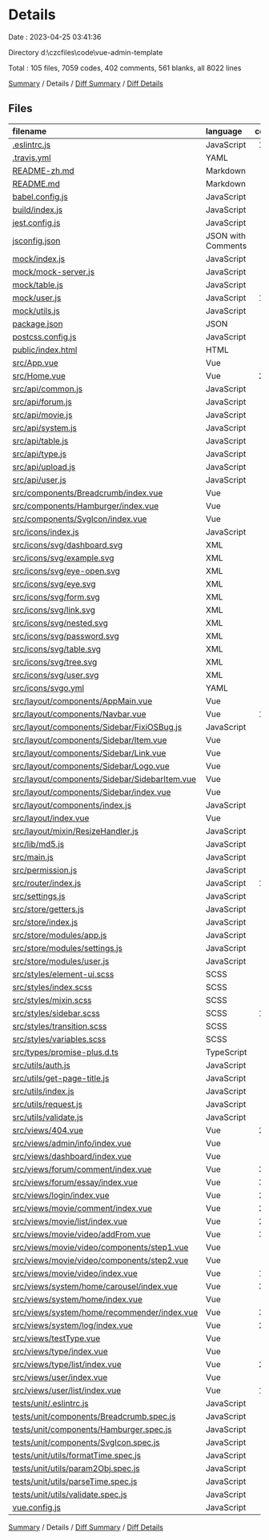 # Details

Date : 2023-04-25 03:41:36

Directory d:\\czcfiles\\code\\vue-admin-template

Total : 105 files,  7059 codes, 402 comments, 561 blanks, all 8022 lines

[Summary](results.md) / Details / [Diff Summary](diff.md) / [Diff Details](diff-details.md)

## Files
| filename | language | code | comment | blank | total |
| :--- | :--- | ---: | ---: | ---: | ---: |
| [.eslintrc.js](/.eslintrc.js) | JavaScript | 195 | 2 | 2 | 199 |
| [.travis.yml](/.travis.yml) | YAML | 5 | 0 | 1 | 6 |
| [README-zh.md](/README-zh.md) | Markdown | 71 | 0 | 41 | 112 |
| [README.md](/README.md) | Markdown | 62 | 0 | 38 | 100 |
| [babel.config.js](/babel.config.js) | JavaScript | 10 | 4 | 1 | 15 |
| [build/index.js](/build/index.js) | JavaScript | 28 | 0 | 8 | 36 |
| [jest.config.js](/jest.config.js) | JavaScript | 22 | 2 | 1 | 25 |
| [jsconfig.json](/jsconfig.json) | JSON with Comments | 5 | 5 | 0 | 10 |
| [mock/index.js](/mock/index.js) | JavaScript | 43 | 6 | 9 | 58 |
| [mock/mock-server.js](/mock/mock-server.js) | JavaScript | 65 | 6 | 11 | 82 |
| [mock/table.js](/mock/table.js) | JavaScript | 27 | 0 | 3 | 30 |
| [mock/user.js](/mock/user.js) | JavaScript | 114 | 5 | 11 | 130 |
| [mock/utils.js](/mock/utils.js) | JavaScript | 20 | 4 | 2 | 26 |
| [package.json](/package.json) | JSON | 66 | 0 | 1 | 67 |
| [postcss.config.js](/postcss.config.js) | JavaScript | 5 | 2 | 2 | 9 |
| [public/index.html](/public/index.html) | HTML | 16 | 1 | 1 | 18 |
| [src/App.vue](/src/App.vue) | Vue | 10 | 0 | 2 | 12 |
| [src/Home.vue](/src/Home.vue) | Vue | 258 | 7 | 8 | 273 |
| [src/api/common.js](/src/api/common.js) | JavaScript | 7 | 0 | 1 | 8 |
| [src/api/forum.js](/src/api/forum.js) | JavaScript | 12 | 0 | 3 | 15 |
| [src/api/movie.js](/src/api/movie.js) | JavaScript | 54 | 0 | 8 | 62 |
| [src/api/system.js](/src/api/system.js) | JavaScript | 67 | 0 | 10 | 77 |
| [src/api/table.js](/src/api/table.js) | JavaScript | 8 | 0 | 2 | 10 |
| [src/api/type.js](/src/api/type.js) | JavaScript | 41 | 0 | 6 | 47 |
| [src/api/upload.js](/src/api/upload.js) | JavaScript | 26 | 0 | 4 | 30 |
| [src/api/user.js](/src/api/user.js) | JavaScript | 27 | 0 | 5 | 32 |
| [src/components/Breadcrumb/index.vue](/src/components/Breadcrumb/index.vue) | Vue | 70 | 2 | 7 | 79 |
| [src/components/Hamburger/index.vue](/src/components/Hamburger/index.vue) | Vue | 41 | 0 | 4 | 45 |
| [src/components/SvgIcon/index.vue](/src/components/SvgIcon/index.vue) | Vue | 57 | 1 | 5 | 63 |
| [src/icons/index.js](/src/icons/index.js) | JavaScript | 6 | 1 | 3 | 10 |
| [src/icons/svg/dashboard.svg](/src/icons/svg/dashboard.svg) | XML | 1 | 0 | 0 | 1 |
| [src/icons/svg/example.svg](/src/icons/svg/example.svg) | XML | 1 | 0 | 0 | 1 |
| [src/icons/svg/eye-open.svg](/src/icons/svg/eye-open.svg) | XML | 1 | 0 | 0 | 1 |
| [src/icons/svg/eye.svg](/src/icons/svg/eye.svg) | XML | 1 | 0 | 0 | 1 |
| [src/icons/svg/form.svg](/src/icons/svg/form.svg) | XML | 1 | 0 | 0 | 1 |
| [src/icons/svg/link.svg](/src/icons/svg/link.svg) | XML | 1 | 0 | 0 | 1 |
| [src/icons/svg/nested.svg](/src/icons/svg/nested.svg) | XML | 1 | 0 | 0 | 1 |
| [src/icons/svg/password.svg](/src/icons/svg/password.svg) | XML | 1 | 0 | 0 | 1 |
| [src/icons/svg/table.svg](/src/icons/svg/table.svg) | XML | 1 | 0 | 0 | 1 |
| [src/icons/svg/tree.svg](/src/icons/svg/tree.svg) | XML | 1 | 0 | 0 | 1 |
| [src/icons/svg/user.svg](/src/icons/svg/user.svg) | XML | 1 | 0 | 0 | 1 |
| [src/icons/svgo.yml](/src/icons/svgo.yml) | YAML | 5 | 13 | 5 | 23 |
| [src/layout/components/AppMain.vue](/src/layout/components/AppMain.vue) | Vue | 35 | 2 | 4 | 41 |
| [src/layout/components/Navbar.vue](/src/layout/components/Navbar.vue) | Vue | 121 | 0 | 19 | 140 |
| [src/layout/components/Sidebar/FixiOSBug.js](/src/layout/components/Sidebar/FixiOSBug.js) | JavaScript | 24 | 2 | 1 | 27 |
| [src/layout/components/Sidebar/Item.vue](/src/layout/components/Sidebar/Item.vue) | Vue | 38 | 0 | 4 | 42 |
| [src/layout/components/Sidebar/Link.vue](/src/layout/components/Sidebar/Link.vue) | Vue | 41 | 0 | 3 | 44 |
| [src/layout/components/Sidebar/Logo.vue](/src/layout/components/Sidebar/Logo.vue) | Vue | 74 | 0 | 9 | 83 |
| [src/layout/components/Sidebar/SidebarItem.vue](/src/layout/components/Sidebar/SidebarItem.vue) | Vue | 83 | 6 | 7 | 96 |
| [src/layout/components/Sidebar/index.vue](/src/layout/components/Sidebar/index.vue) | Vue | 53 | 1 | 3 | 57 |
| [src/layout/components/index.js](/src/layout/components/index.js) | JavaScript | 3 | 0 | 1 | 4 |
| [src/layout/index.vue](/src/layout/index.vue) | Vue | 86 | 0 | 8 | 94 |
| [src/layout/mixin/ResizeHandler.js](/src/layout/mixin/ResizeHandler.js) | JavaScript | 40 | 2 | 4 | 46 |
| [src/lib/md5.js](/src/lib/md5.js) | JavaScript | 38 | 0 | 2 | 40 |
| [src/main.js](/src/main.js) | JavaScript | 23 | 11 | 10 | 44 |
| [src/permission.js](/src/permission.js) | JavaScript | 45 | 10 | 10 | 65 |
| [src/router/index.js](/src/router/index.js) | JavaScript | 171 | 27 | 19 | 217 |
| [src/settings.js](/src/settings.js) | JavaScript | 5 | 8 | 4 | 17 |
| [src/store/getters.js](/src/store/getters.js) | JavaScript | 8 | 0 | 1 | 9 |
| [src/store/index.js](/src/store/index.js) | JavaScript | 16 | 0 | 4 | 20 |
| [src/store/modules/app.js](/src/store/modules/app.js) | JavaScript | 44 | 0 | 5 | 49 |
| [src/store/modules/settings.js](/src/store/modules/settings.js) | JavaScript | 25 | 1 | 7 | 33 |
| [src/store/modules/user.js](/src/store/modules/user.js) | JavaScript | 81 | 4 | 13 | 98 |
| [src/styles/element-ui.scss](/src/styles/element-ui.scss) | SCSS | 35 | 5 | 10 | 50 |
| [src/styles/index.scss](/src/styles/index.scss) | SCSS | 54 | 1 | 11 | 66 |
| [src/styles/mixin.scss](/src/styles/mixin.scss) | SCSS | 24 | 0 | 5 | 29 |
| [src/styles/sidebar.scss](/src/styles/sidebar.scss) | SCSS | 180 | 6 | 41 | 227 |
| [src/styles/transition.scss](/src/styles/transition.scss) | SCSS | 35 | 4 | 10 | 49 |
| [src/styles/variables.scss](/src/styles/variables.scss) | SCSS | 18 | 3 | 5 | 26 |
| [src/types/promise-plus.d.ts](/src/types/promise-plus.d.ts) | TypeScript | 1 | 0 | 0 | 1 |
| [src/utils/auth.js](/src/utils/auth.js) | JavaScript | 11 | 0 | 5 | 16 |
| [src/utils/get-page-title.js](/src/utils/get-page-title.js) | JavaScript | 8 | 0 | 3 | 11 |
| [src/utils/index.js](/src/utils/index.js) | JavaScript | 88 | 23 | 7 | 118 |
| [src/utils/request.js](/src/utils/request.js) | JavaScript | 49 | 33 | 7 | 89 |
| [src/utils/validate.js](/src/utils/validate.js) | JavaScript | 6 | 11 | 3 | 20 |
| [src/views/404.vue](/src/views/404.vue) | Vue | 225 | 0 | 4 | 229 |
| [src/views/admin/info/index.vue](/src/views/admin/info/index.vue) | Vue | 0 | 0 | 1 | 1 |
| [src/views/dashboard/index.vue](/src/views/dashboard/index.vue) | Vue | 53 | 0 | 7 | 60 |
| [src/views/forum/comment/index.vue](/src/views/forum/comment/index.vue) | Vue | 349 | 4 | 2 | 355 |
| [src/views/forum/essay/index.vue](/src/views/forum/essay/index.vue) | Vue | 349 | 4 | 2 | 355 |
| [src/views/login/index.vue](/src/views/login/index.vue) | Vue | 216 | 3 | 25 | 244 |
| [src/views/movie/comment/index.vue](/src/views/movie/comment/index.vue) | Vue | 261 | 3 | 1 | 265 |
| [src/views/movie/list/index.vue](/src/views/movie/list/index.vue) | Vue | 238 | 3 | 3 | 244 |
| [src/views/movie/video/addFrom.vue](/src/views/movie/video/addFrom.vue) | Vue | 316 | 23 | 5 | 344 |
| [src/views/movie/video/components/step1.vue](/src/views/movie/video/components/step1.vue) | Vue | 77 | 2 | 3 | 82 |
| [src/views/movie/video/components/step2.vue](/src/views/movie/video/components/step2.vue) | Vue | 74 | 2 | 3 | 79 |
| [src/views/movie/video/index.vue](/src/views/movie/video/index.vue) | Vue | 181 | 3 | 3 | 187 |
| [src/views/system/home/carousel/index.vue](/src/views/system/home/carousel/index.vue) | Vue | 326 | 24 | 5 | 355 |
| [src/views/system/home/index.vue](/src/views/system/home/index.vue) | Vue | 7 | 0 | 2 | 9 |
| [src/views/system/home/recommender/index.vue](/src/views/system/home/recommender/index.vue) | Vue | 352 | 21 | 5 | 378 |
| [src/views/system/log/index.vue](/src/views/system/log/index.vue) | Vue | 248 | 7 | 3 | 258 |
| [src/views/testType.vue](/src/views/testType.vue) | Vue | 23 | 0 | 1 | 24 |
| [src/views/type/index.vue](/src/views/type/index.vue) | Vue | 7 | 0 | 1 | 8 |
| [src/views/type/list/index.vue](/src/views/type/list/index.vue) | Vue | 279 | 19 | 4 | 302 |
| [src/views/user/index.vue](/src/views/user/index.vue) | Vue | 7 | 0 | 1 | 8 |
| [src/views/user/list/index.vue](/src/views/user/list/index.vue) | Vue | 145 | 27 | 4 | 176 |
| [tests/unit/.eslintrc.js](/tests/unit/.eslintrc.js) | JavaScript | 5 | 0 | 1 | 6 |
| [tests/unit/components/Breadcrumb.spec.js](/tests/unit/components/Breadcrumb.spec.js) | JavaScript | 80 | 14 | 5 | 99 |
| [tests/unit/components/Hamburger.spec.js](/tests/unit/components/Hamburger.spec.js) | JavaScript | 18 | 0 | 1 | 19 |
| [tests/unit/components/SvgIcon.spec.js](/tests/unit/components/SvgIcon.spec.js) | JavaScript | 22 | 0 | 1 | 23 |
| [tests/unit/utils/formatTime.spec.js](/tests/unit/utils/formatTime.spec.js) | JavaScript | 28 | 0 | 3 | 31 |
| [tests/unit/utils/param2Obj.spec.js](/tests/unit/utils/param2Obj.spec.js) | JavaScript | 13 | 0 | 2 | 15 |
| [tests/unit/utils/parseTime.spec.js](/tests/unit/utils/parseTime.spec.js) | JavaScript | 33 | 0 | 3 | 36 |
| [tests/unit/utils/validate.spec.js](/tests/unit/utils/validate.spec.js) | JavaScript | 16 | 0 | 2 | 18 |
| [vue.config.js](/vue.config.js) | JavaScript | 94 | 22 | 8 | 124 |

[Summary](results.md) / Details / [Diff Summary](diff.md) / [Diff Details](diff-details.md)